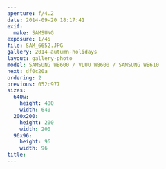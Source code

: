 ```yaml
---
aperture: f/4.2
date: 2014-09-20 18:17:41
exif:
  make: SAMSUNG
exposure: 1/45
file: SAM_6652.JPG
gallery: 2014-autumn-holidays
layout: gallery-photo
model: SAMSUNG WB600 / VLUU WB600 / SAMSUNG WB610
next: df0c20a
ordering: 2
previous: 052c977
sizes:
  640w:
    height: 480
    width: 640
  200x200:
    height: 200
    width: 200
  96x96:
    height: 96
    width: 96
title: 
---
```

